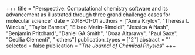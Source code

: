 +++
title = "Perspective: Computational chemistry software and its advancement as illustrated through three grand challenge cases for molecular science"
date = 2018-01-01
authors = ["Anna Krylov", "Theresa L Windus", "Taylor Barnes", "Eliseo Marin-Rimoldi", "Jessica A Nash", "Benjamin Pritchard", "Daniel GA Smith", "Doaa Altarawy", "Paul Saxe", "Cecilia Clementi", " others"]
publication_types = ["2"]
abstract = ""
selected = false
publication = "*The Journal of Chemical Physics*"
+++

